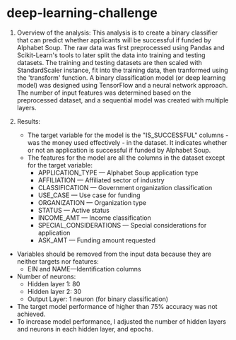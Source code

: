 # deep-learning-challenge
1) Overview of the analysis:
   This analysis is to create a binary classifier that can predict whether applicants will be successful if funded by Alphabet Soup. The raw data was first preprocessed using Pandas and Scikit-Learn's tools to later split the data into training and testing datasets. The training and testing datasets are then scaled with StandardScaler instance, fit into the training data, then tranformed using the 'transform' function.
  A binary classification model (or deep learning model) was designed using TensorFlow and a neural network approach. The number of input features was determined based on the preprocessed dataset, and a sequential model was created with multiple layers.

2) Results:
   - The target variable for the model is the "IS_SUCCESSFUL" columns - was the money used effectively - in the dataset. It indicates whether or not an application is successful if funded by Alphabet Soup.
   - The features for the model are all the columns in the dataset except for the target variable:
     + APPLICATION_TYPE — Alphabet Soup application type
     + AFFILIATION — Affiliated sector of industry
     + CLASSIFICATION — Government organization classification
     + USE_CASE — Use case for funding
     + ORGANIZATION — Organization type
     + STATUS — Active status
     + INCOME_AMT — Income classification
     + SPECIAL_CONSIDERATIONS — Special considerations for application
     + ASK_AMT — Funding amount requested
  - Variables should be removed from the input data because they are neither targets nor features:
     + EIN and NAME—Identification columns
  - Number of neurons:
     + Hidden layer 1: 80
     + Hidden layer 2: 30
     + Output Layer: 1 neuron (for binary classification)
  - The target model performance of higher than 75% accuracy was not achieved.
  - To increase model performance, I adjusted the number of hidden layers and neurons in each hidden layer, and epochs.
